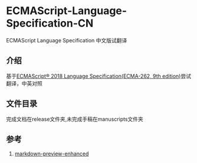 # ECMAScript-Language-Specification-CN

ECMASc­ript Langu­age Sp­ecific­ation 中文版试翻译

## 介绍

基于[ECMAScript® 2018 Language Specification(ECMA-262, 9th edition)](http://www.ecma-international.org/publications/standards/Ecma-262.htm)尝试翻译，中英对照

## 文件目录

完成文档在release文件夹,未完成手稿在manuscripts文件夹

## 参考

1. [markdown-preview-enhanced](https://shd101wyy.github.io/markdown-preview-enhanced/#/zh-cn/)